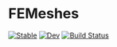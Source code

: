 # FEMeshes

[![Stable](https://img.shields.io/badge/docs-stable-blue.svg)](https://jfbarthelemy.github.io/FEMeshes.jl/stable/)
[![Dev](https://img.shields.io/badge/docs-dev-blue.svg)](https://jfbarthelemy.github.io/FEMeshes.jl/dev/)
[![Build Status](https://github.com/jfbarthelemy/FEMeshes.jl/actions/workflows/CI.yml/badge.svg?branch=main)](https://github.com/jfbarthelemy/FEMeshes.jl/actions/workflows/CI.yml?query=branch%3Amain)
